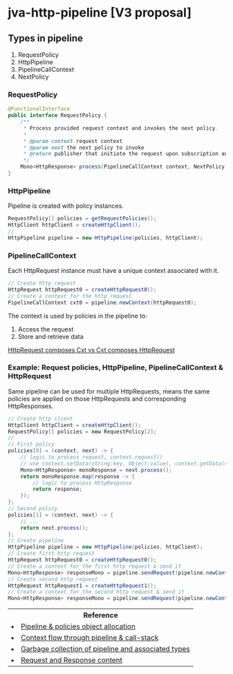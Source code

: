 # jva-http-pipeline [V3 proposal]

## Types in pipeline

1. RequestPolicy
2. HttpPipeline
3. PipelineCallContext
4. NextPolicy

### RequestPolicy

```java
@FunctionalInterface
public interface RequestPolicy {
    /**
     * Process provided request context and invokes the next policy.
     *
     * @param context request context
     * @param next the next policy to invoke
     * @return publisher that initiate the request upon subscription and emits response on completion.
     */
    Mono<HttpResponse> process(PipelineCallContext context, NextPolicy next);
}
```

### HttpPipeline

Pipeline is created with policy instances.

```java
RequestPolicy[] policies = getRequestPolicies();
HttpClient httpClient = createHttpClient();
//
HttpPipeline pipeline = new HttpPipeline(policies, httpClient);
```
### PipelineCallContext

Each HttpRequest instance must have a unique context associated with it.

```java
// Create http request
HttpRequest httpRequest0 = createHttpRequest0();
// Create a context for the http request
PipelineCallContext cxt0 = pipeline.newContext(httpRequest0);
```
The context is used by policies in the pipeline to:
 1. Access the request
 2. Store and retrieve data

[HttpRequest composes Cxt vs Cxt composes HttpRequest](https://github.com/anuchandy/jva-http-pipeline/blob/immutable-pipeline/doc/RequestInContext_vs_ContextInRequest.md)

###  Example: Request policies, HttpPipeline, PipelineCallContext & HttpRequest

Same pipeline can be used for multiple HttpRequests, means the same policies are applied on those HttpRequests and corresponding HttpResponses.

```java
// Create http client
HttpClient httpClient = createHttpClient();
RequestPolicy[] policies = new RequestPolicy[2];
//
// First policy
policies[0] = (context, next) -> {
    // logic to process request, context.request()
    // use context.setData(string:key, Object:value), context.getData(string:key) to access state
    Mono<HttpResponse> monoResponse = next.process();
    return monoResponse.map(response -> {
        // logic to process HttpResponse
        return response;
    });
};
// Second policy
policies[1] = (context, next) -> {
    // ...
    return next.process();
};
// Create pipeline
HttpPipeline pipeline = new HttpPipeline(policies, httpClient);
// Create first http request
HttpRequest httpRequest0 = createHttpRequest0();
// Create a context for the first http request & send it
Mono<HttpResponse> responseMono = pipeline.sendRequest(pipeline.newContext(httpRequest0));
// Create second http request
HttpRequest httpRequest1 = createHttpRequest1();
// Create a context for the second http request & send it
Mono<HttpResponse> responseMono = pipeline.sendRequest(pipeline.newContext(httpRequest1));

```

<table>
  <tr>
    <th>Reference</th>
  </tr>
      <tr>
        <td><li><a href="https://github.com/anuchandy/jva-http-pipeline/blob/immutable-pipeline/doc/V3_Pipeline_Policy_Object_Allocation.md">Pipeline & policies object allocation</a></li></td>
      </tr>
    <tr>
      <td><li><a href="https://github.com/anuchandy/jva-http-pipeline/blob/immutable-pipeline/doc/Pipeline_Policies_Flow.md">Context flow through pipeline & call-stack</a></li></td>
    </tr>
    <tr>
      <td><li><a href="https://github.com/anuchandy/jva-http-pipeline/blob/immutable-pipeline/doc/Pipeline_Types_GC.md">Garbage collection of pipeline and associated types</a></li></td>
    </tr>
    <tr>
       <td><li><a href="https://github.com/anuchandy/jva-http-pipeline/blob/immutable-pipeline/doc/Request_Response_Content.md">Request and Response content</a></li></td>
    </tr>
</table>

